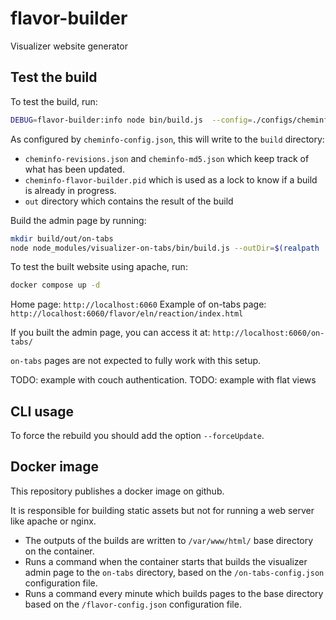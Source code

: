 # flavor-builder

Visualizer website generator

## Test the build

To test the build, run:

```bash
DEBUG=flavor-builder:info node bin/build.js  --config=./configs/cheminfo-config.json
```

As configured by `cheminfo-config.json`, this will write to the `build` directory:

- `cheminfo-revisions.json` and `cheminfo-md5.json` which keep track of what has been updated.
- `cheminfo-flavor-builder.pid` which is used as a lock to know if a build is already in progress.
- `out` directory which contains the result of the build

Build the admin page by running:

```bash
mkdir build/out/on-tabs
node node_modules/visualizer-on-tabs/bin/build.js --outDir=$(realpath ./build/out/on-tabs/) --config=$(realpath ./configs/on-tabs-config.json)
```

To test the built website using apache, run:

```bash
docker compose up -d
```

Home page: `http://localhost:6060`
Example of on-tabs page: `http://localhost:6060/flavor/eln/reaction/index.html`

If you built the admin page, you can access it at: `http://localhost:6060/on-tabs/`

`on-tabs` pages are not expected to fully work with this setup.

TODO: example with couch authentication.
TODO: example with flat views

## CLI usage

To force the rebuild you should add the option `--forceUpdate`.

## Docker image

This repository publishes a docker image on github.

It is responsible for building static assets but not for running a web server like apache or nginx.

- The outputs of the builds are written to `/var/www/html/` base directory on the container.
- Runs a command when the container starts that builds the visualizer admin page to the `on-tabs` directory, based on the `/on-tabs-config.json` configuration file.
- Runs a command every minute which builds pages to the base directory based on the `/flavor-config.json` configuration file.
